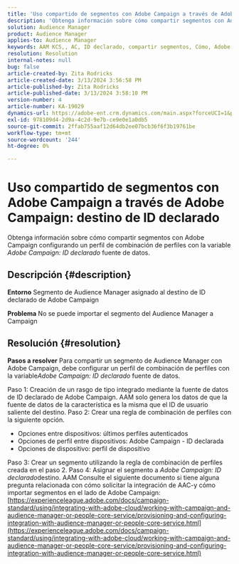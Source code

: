 ```yaml
---
title: 'Uso compartido de segmentos con Adobe Campaign a través de Adobe Campaign: destino de ID declarado'
description: 'Obtenga información sobre cómo compartir segmentos con Adobe Campaign a través de Adobe Campaign: Destino de ID declarado'
solution: Audience Manager
product: Audience Manager
applies-to: Audience Manager
keywords: AAM KCS,, AC, ID declarado, compartir segmentos, Cómo, Adobe Audience Manager, Adobe Campaign, destino de ID declarado
resolution: Resolution
internal-notes: null
bug: false
article-created-by: Zita Rodricks
article-created-date: 3/13/2024 3:56:58 PM
article-published-by: Zita Rodricks
article-published-date: 3/13/2024 3:58:10 PM
version-number: 4
article-number: KA-19029
dynamics-url: https://adobe-ent.crm.dynamics.com/main.aspx?forceUCI=1&pagetype=entityrecord&etn=knowledgearticle&id=fc071c51-52e1-ee11-904d-6045bd0065b6
exl-id: 978109d4-2d9a-4c2d-9e7b-ce9e0e1a0db5
source-git-commit: 2ffab755aaf12d64db2ee07bcb36f6f3b19761be
workflow-type: tm+mt
source-wordcount: '244'
ht-degree: 0%

---
```


# Uso compartido de segmentos con Adobe Campaign a través de Adobe Campaign: destino de ID declarado


Obtenga información sobre cómo compartir segmentos con Adobe Campaign configurando un perfil de combinación de perfiles con la variable *Adobe Campaign: ID declarado* fuente de datos.

## Descripción {#description}


<b>Entorno</b>
Segmento de Audience Manager asignado al destino de ID declarado de Adobe Campaign

<b>Problema</b>
No se puede importar el segmento del Audience Manager a Campaign


## Resolución {#resolution}


<b>Pasos a resolver</b>
Para compartir un segmento de Audience Manager con Adobe Campaign, debe configurar un perfil de combinación de perfiles con la variable*Adobe Campaign: ID declarado* fuente de datos.

Paso 1: Creación de un rasgo de tipo integrado mediante la fuente de datos de ID declarado de Adobe Campaign.
AAM solo genera los datos de que la fuente de datos de la característica es la misma que el ID de usuario saliente del destino.
Paso 2: Crear una regla de combinación de perfiles con la siguiente opción.

- Opciones entre dispositivos: últimos perfiles autenticados
- Opciones de perfil entre dispositivos: Adobe Campaign - ID declarada
- Opciones de dispositivo: perfil de dispositivo


Paso 3: Crear un segmento utilizando la regla de combinación de perfiles creada en el paso 2.
Paso 4: Asignar el segmento a *Adobe Campaign: ID declarado*destino.
AAM Consulte el siguiente documento si tiene alguna pregunta relacionada con cómo solicitar la integración de AAC-y cómo importar segmentos en el lado de Adobe Campaign: [https://experienceleague.adobe.com/docs/campaign-standard/using/integrating-with-adobe-cloud/working-with-campaign-and-audience-manager-or-people-core-service/provisioning-and-configuring-integration-with-audience-manager-or-people-core-service.html](https://experienceleague.adobe.com/docs/campaign-standard/using/integrating-with-adobe-cloud/working-with-campaign-and-audience-manager-or-people-core-service/provisioning-and-configuring-integration-with-audience-manager-or-people-core-service.html)
